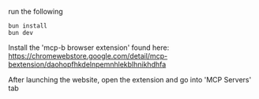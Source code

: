 run the following
```
bun install
bun dev
```

Install the 'mcp-b browser extension' found here: https://chromewebstore.google.com/detail/mcp-bextension/daohopfhkdelnpemnhlekblhnikhdhfa

After launching the website, open the extension and go into 'MCP Servers' tab

